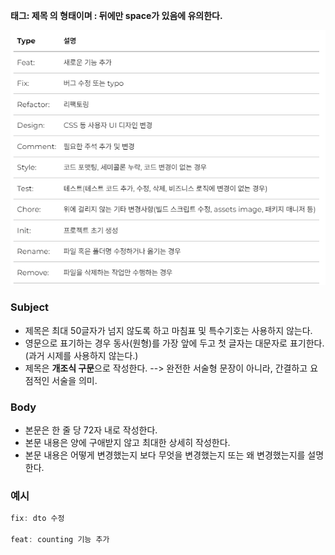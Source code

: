 **태그: 제목 의 형태이며  :  뒤에만 space가 있음에 유의한다.**

![chu.png](../Readme_images/commit_message_convention.png)

### Subject

- 제목은 최대 50글자가 넘지 않도록 하고 마침표 및 특수기호는 사용하지 않는다.
- 영문으로 표기하는 경우 동사(원형)를 가장 앞에 두고 첫 글자는 대문자로 표기한다.(과거 시제를 사용하지 않는다.)
- 제목은 **개조식 구문**으로 작성한다. --> 완전한 서술형 문장이 아니라, 간결하고 요점적인 서술을 의미.

### Body

- 본문은 한 줄 당 72자 내로 작성한다.
- 본문 내용은 양에 구애받지 않고 최대한 상세히 작성한다.
- 본문 내용은 어떻게 변경했는지 보다 무엇을 변경했는지 또는 왜 변경했는지를 설명한다.

### 예시

```java
fix: dto 수정

feat: counting 기능 추가
```
